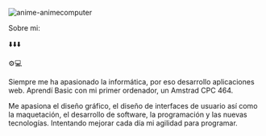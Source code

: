 
![anime-animecomputer](https://github.com/Rosten1805/Rosten1805/assets/123247001/896b3394-b6d5-4fb1-a3b2-691b3f873765)


Sobre mi:

⬇️⬇️⬇️

⚙️💻 

Siempre me ha apasionado la informática, por eso desarrollo aplicaciones web.
Aprendí Basic con mi primer ordenador, un Amstrad CPC 464.

Me apasiona el diseño gráfico, el diseño de interfaces de usuario así como la maquetación, el desarrollo de software, la programación y las nuevas tecnologías. 
Intentando mejorar cada día mi agilidad para programar.


